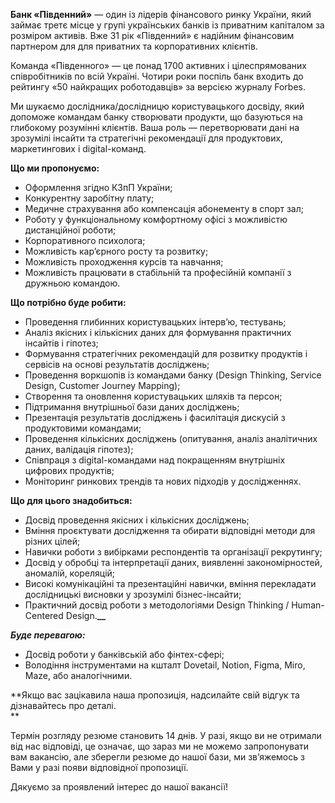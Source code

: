 **Банк «Південний»** — один із лідерів фінансового ринку України, який займає
третє місце у групі українських банків із приватним капіталом за розміром
активів. Вже 31 рік «Південний» є надійним фінансовим партнером для для
приватних та корпоративних клієнтів.

Команда «Південного» — це понад 1700 активних і цілеспрямованих співробітників
по всій Україні. Чотири роки поспіль банк входить до рейтингу «50 найкращих
роботодавців» за версією журналу Forbes.

Ми шукаємо дослідника/дослідницю користувацького досвіду, який допоможе
командам банку створювати продукти, що базуються на глибокому розумінні
клієнтів. Ваша роль — перетворювати дані на зрозумілі інсайти та стратегічні
рекомендації для продуктових, маркетингових і digital-команд.

**Що ми пропонуємо:**

  * Оформлення згідно КЗпП України;
  * Конкурентну заробітну плату;
  * Медичне страхування або компенсація абонементу в спорт зал;
  * Роботу у функціональному комфортному офісі з можливістю дистанційної роботи;
  * Корпоративного психолога;
  * Можливість кар’єрного росту та розвитку;
  * Можливість проходження курсів та навчання;
  * Можливість працювати в стабільній та професійній компанії з дружньою командою.

**Що потрібно буде робити:**

  * Проведення глибинних користувацьких інтерв’ю, тестувань;
  * Аналіз якісних і кількісних даних для формування практичних інсайтів і гіпотез;
  * Формування стратегічних рекомендацій для розвитку продуктів і сервісів на основі результатів досліджень;
  * Проведення воркшопів із командами банку (Design Thinking, Service Design, Customer Journey Mapping);
  * Створення та оновлення користувацьких шляхів та персон;
  * Підтримання внутрішньої бази даних досліджень;
  * Презентація результатів досліджень і фасилітація дискусій з продуктовими командами;
  * Проведення кількісних досліджень (опитування, аналіз аналітичних даних, валідація гіпотез);
  * Співпраця з digital-командами над покращенням внутрішніх цифрових продуктів;
  * Моніторинг ринкових трендів та нових підходів у дослідженнях.

**Що для цього знадобиться:**

  * Досвід проведення якісних і кількісних досліджень;
  * Вміння проєктувати дослідження та обирати відповідні методи для різних цілей;
  * Навички роботи з вибірками респондентів та організації рекрутингу;
  * Досвід у обробці та інтерпретації даних, виявленні закономірностей, аномалій, кореляцій;
  * Високі комунікаційні та презентаційні навички, вміння перекладати дослідницькі висновки у зрозумілі бізнес-інсайти;
  * Практичний досвід роботи з методологіями Design Thinking / Human-Centered Design.**__**

**_Буде перевагою:_**

  * Досвід роботи у банківській або фінтех-сфері;
  * Володіння інструментами на кшталт Dovetail, Notion, Figma, Miro, Maze, або аналогічними.

**Якщо вас зацікавила наша пропозиція, надсилайте свій відгук та дізнавайтесь
про деталі.  
**

Термін розгляду резюме становить 14 днів. У разі, якщо ви не отримали від нас
відповіді, це означає, що зараз ми не можемо запропонувати вам вакансію, але
зберегли резюме до нашої бази, ми зв’яжемось з Вами у разі появи відповідної
пропозиції.  
  
Дякуємо за проявлений інтерес до нашої вакансії!